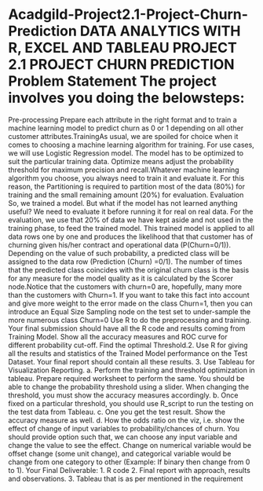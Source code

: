 # Acadgild-Project2.1-Project-Churn-Prediction                                                                                          DATA ANALYTICS WITH R, EXCEL AND TABLEAU PROJECT 2.1 PROJECT CHURN PREDICTION                                                             Problem Statement                                                                                                                       The project involves you doing the belowsteps:
Pre-processing                                                                                                                      Prepare each attribute in the right format and to train a machine learning model to predict churn as 0 or 1 depending on all other customer attributes.TrainingAs usual, we are spoiled for choice when it comes to choosing a machine learning algorithm for training. For use cases, we will use Logistic Regression model. The model has to be optimized to suit the particular training data. Optimize means adjust the probability threshold for maximum precision and recall.Whatever machine learning algorithm you choose, you always need to train it and evaluate it. For this reason, the Partitioning is required to partition most of the data (80%) for training and the small remaining amount (20%) for evaluation.                                                                                                                Evaluation                                                                                                                                  So, we trained a model. But what if the model has not learned anything useful? We need to evaluate it before running it for real on real data. For the evaluation, we use that 20% of data we have kept aside and not used in the training phase, to feed the trained model. This trained model is applied to all data rows one by one and produces the likelihood that that customer has of churning given his/her contract and operational data (P(Churn=0/1)). Depending on the value of such probability, a predicted class will be assigned to the data row (Prediction (Churn) =0/1).                                                                                                                  The number of times that the predicted class coincides with the original churn class is the basis for any measure for the model quality as it is calculated by the Scorer node.Notice that the customers with churn=0 are, hopefully, many more than the customers with Churn=1. If you want to take this fact into account and give more weight to the error made on the class Churn=1, then you can introduce an Equal Size Sampling node on the test set to under-sample the more numerous class Churn=0                                                              Use R to do the preprocessing and training. Your final submission should have all the R code and results coming from Training Model. Show all the accuracy measures and ROC curve for different probability cut-off. Find the optimal Threshold.2. Use R for giving all the results and statistics of the Trained Model performance on the Test Dataset. Your final report should contain all these results.                 3. Use Tableau for Visualization Reporting.                                                                                              a. Perform the training and threshold optimization in tableau. Prepare required worksheet to perform the same. You should be able to change the probability threshold using a slider. When changing the threshold, you must show the accuracy measures accordingly.             b. Once fixed on a particular threshold, you should use R_script to run the testing on the test data from Tableau.                       c. One you get the test result. Show the accuracy measure as well.                                                                       d. How the odds ratio on the viz, i.e. show the effect of change of input variables to probability/chances of churn. You should provide option such that, we can choose any input variable and change the value to see the effect. Change on numerical variable would be offset change (some unit change), and categorical variable would be change from one category to other (Example: If binary then change from 0 to 1).                                                                                                                                        Your Final Deliverable:                                                                                                                  1. R code                                                                                                                                 2. Final report with approach, results and observations.                                                                                 3. Tableau that is as per mentioned in the requirement
